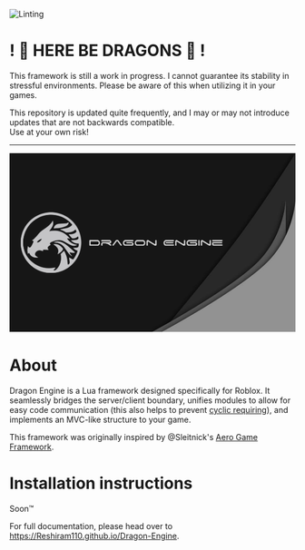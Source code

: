 ![Linting](https://github.com/Reshiram110/Dragon-Engine/workflows/Selene%20linting/badge.svg)

# ! :dragon: HERE BE DRAGONS :dragon: !
This framework is still a work in progress. I cannot guarantee its stability in stressful environments. Please be aware of this when utilizing it in your games.

This repository is updated quite frequently, and I may or may not introduce updates that are not backwards compatible.<br/>
Use at your own risk!

<hr></hr>

![](./Docs/Img/DragonEngine_Wallpaper.png)

# About
Dragon Engine is a Lua framework designed specifically for Roblox. It seamlessly bridges the server/client boundary, unifies modules to allow for easy code communication (this also helps to prevent [cyclic requiring](https://en.wikipedia.org/wiki/Circular_dependency)), and implements an MVC-like structure to your game.

This framework was originally inspired by @Sleitnick's [Aero Game Framework](https://github.com/Sleitnick/AeroGameFramework).

# Installation instructions

Soon™

For full documentation, please head over to https://Reshiram110.github.io/Dragon-Engine.
